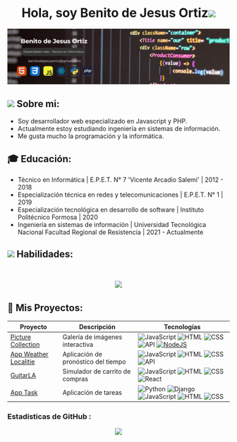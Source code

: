<h1 align="center"><b>Hola, soy Benito de Jesus Ortiz</b><img src="https://media.giphy.com/media/hvRJCLFzcasrR4ia7z/giphy.gif" width="35"></h1>

![ProfileBanner](https://github.com/benito281/benito281/blob/master/logo/Banner_3.png)

## <picture><img src="https://github.com/7oSkaaa/7oSkaaa/blob/main/Images/about_me.gif?raw=true" width = 40px></picture> **Sobre mi:**
- Soy desarrollador web especializado en Javascript y PHP.
- Actualmente estoy estudiando ingeniería en sistemas de información.
- Me gusta mucho la programación y la informática.

## 🎓 Educación:

- Técnico en Informática | E.P.E.T. N° 7 'Vicente Arcadio Salemi' | 2012 - 2018
- Especialización técnica en redes y telecomunicaciones | E.P.E.T. N° 1 | 2019
- Especialización tecnológica en desarrollo de software | Instituto Politécnico Formosa | 2020
- Ingeniería en sistemas de información | Universidad Tecnológica Nacional Facultad Regional de Resistencia | 2021 - Actualmente

## <img src="https://media2.giphy.com/media/QssGEmpkyEOhBCb7e1/giphy.gif?cid=ecf05e47a0n3gi1bfqntqmob8g9aid1oyj2wr3ds3mg700bl&rid=giphy.gif" width ="25"><b> Habilidades: </b>
<br>

<p align="center">
  <a href="https://skillicons.dev">
    <img src="https://skillicons.dev/icons?i=git,github,babel,bash,bootstrap,html,javascript,css,react,c,php,nodejs,mysql,mongodb,postgresql,linux,windows,postman,powershell,ubuntu,vite,vscode,python,django" />
  </a>
</p>

## 🚀 Mis Proyectos:


<div align="center">

| Proyecto | Descripción | Tecnologías |
|----------|-------------|-------------|
| [Picture Collection](https://github.com/benito281/picture-collection) | Galería de imágenes interactiva | ![JavaScript](https://img.shields.io/badge/-JavaScript-F7DF1E?style=flat-square&logo=javascript&logoColor=black) ![HTML](https://img.shields.io/badge/-HTML5-E34F26?style=flat-square&logo=html5&logoColor=white) ![CSS](https://img.shields.io/badge/-CSS3-1572B6?style=flat-square&logo=css3&logoColor=white) ![API](https://img.shields.io/badge/-API-00C7B7?style=flat-square&logo=api&logoColor=white) [![NodeJS](https://img.shields.io/badge/Node.js-6DA55F?style=flat-square&logo=node.js&logoColor=white)](#) |
| [App Weather Localitie](https://github.com/benito281/app-weather-localitie) | Aplicación de pronóstico del tiempo | ![JavaScript](https://img.shields.io/badge/-JavaScript-F7DF1E?style=flat-square&logo=javascript&logoColor=black) ![HTML](https://img.shields.io/badge/-HTML5-E34F26?style=flat-square&logo=html5&logoColor=white) ![CSS](https://img.shields.io/badge/-CSS3-1572B6?style=flat-square&logo=css3&logoColor=white) ![API](https://img.shields.io/badge/-API-00C7B7?style=flat-square&logo=api&logoColor=white) |
| [GuitarLA](https://github.com/benito281/react-guitarla) | Simulador de carrito de compras | ![JavaScript](https://img.shields.io/badge/-JavaScript-F7DF1E?style=flat-square&logo=javascript&logoColor=black) ![HTML](https://img.shields.io/badge/-HTML5-E34F26?style=flat-square&logo=html5&logoColor=white) ![CSS](https://img.shields.io/badge/-CSS3-1572B6?style=flat-square&logo=css3&logoColor=white) ![React](https://img.shields.io/badge/React-3776AB?style=flat-square&logo=react&logoColor=fff) |
| [App Task](https://github.com/benito281/django-taskApp-auth) | Aplicación de tareas | ![Python](https://img.shields.io/badge/Python-3776AB?style=flat-square&logo=python&logoColor=fff) ![Django](https://img.shields.io/badge/Django-%23092E20.svg?style=flat-square&logo=django&logoColor=white) ![JavaScript](https://img.shields.io/badge/-JavaScript-F7DF1E?style=flat-square&logo=javascript&logoColor=black) ![HTML](https://img.shields.io/badge/-HTML5-E34F26?style=flat-square&logo=html5&logoColor=white) ![CSS](https://img.shields.io/badge/-CSS3-1572B6?style=flat-square&logo=css3&logoColor=white) |

</div>


### Estadísticas de GitHub : 

<div align="center">
  <img height="180em" src="https://github-readme-stats.vercel.app/api/top-langs/?username=benito281&layout=compact&langs_count=7&theme=tokyonight"/>
</div>

